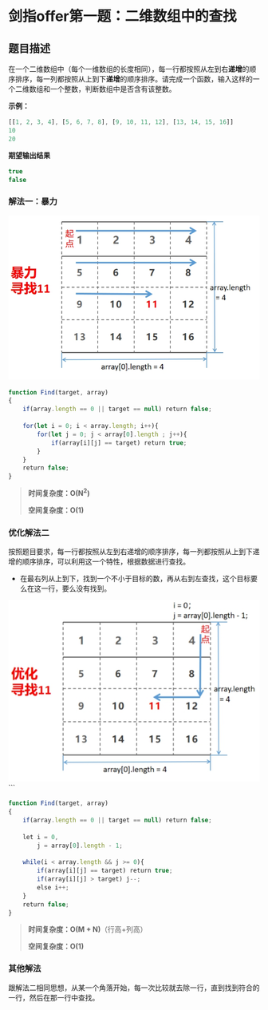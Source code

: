 # 剑指offer第一题：二维数组中的查找

## 题目描述

在一个二维数组中（每个一维数组的长度相同），每一行都按照从左到右**递增**的顺序排序，每一列都按照从上到下**递增**的顺序排序。请完成一个函数，输入这样的一个二维数组和一个整数，判断数组中是否含有该整数。

**示例：**

```js
[[1, 2, 3, 4], [5, 6, 7, 8], [9, 10, 11, 12], [13, 14, 15, 16]]
10
20
```

**期望输出结果**

```js
true
false
```

### 

### 解法一：暴力

<img src="images/wps1.jpg" alt="img" style="zoom:80%;" /> 

 ```js
function Find(target, array)
{
    if(array.length == 0 || target == null) return false;
     
    for(let i = 0; i < array.length; i++){
        for(let j = 0; j < array[0].length ; j++){
            if(array[i][j] == target) return true;
        }
    }
    return false;
}
 ```

>  **时间复杂度：O(N<sup>2</sup>)**
>
>  **空间复杂度：O(1)**

### 优化解法二

按照题目要求，每一行都按照从左到右递增的顺序排序，每一列都按照从上到下递增的顺序排序，可以利用这一个特性，根据数据进行查找。

- 在最右列从上到下，找到一个不小于目标的数，再从右到左查找，这个目标要么在这一行，要么没有找到。

![img](images/wps2.jpg) ``` 

```js
function Find(target, array)
{
    if(array.length == 0 || target == null) return false;
     
    let i = 0,
        j = array[0].length - 1;
     
    while(i < array.length && j >= 0){
        if(array[i][j] == target) return true;
        if(array[i][j] > target) j--;
        else i++;
    }
    return false;
}
```

>  **时间复杂度：O(M + N)**（行高+列高）
>
>  **空间复杂度：O(1)**



### 其他解法

跟解法二相同思想，从某一个角落开始，每一次比较就去除一行，直到找到符合的一行，然后在那一行中查找。